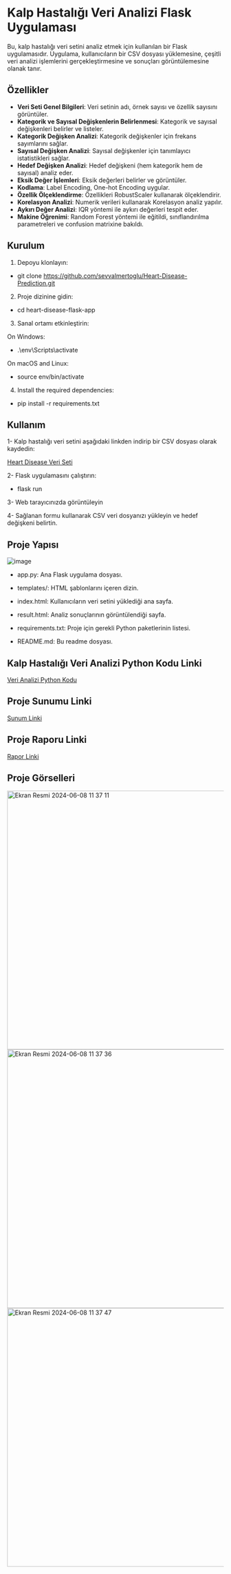 # Kalp Hastalığı Veri Analizi Flask Uygulaması

Bu, kalp hastalığı veri setini analiz etmek için kullanılan bir Flask uygulamasıdır. Uygulama, kullanıcıların bir CSV dosyası yüklemesine, çeşitli veri analizi işlemlerini gerçekleştirmesine ve sonuçları görüntülemesine olanak tanır.

## Özellikler

- **Veri Seti Genel Bilgileri**: Veri setinin adı, örnek sayısı ve özellik sayısını görüntüler.
- **Kategorik ve Sayısal Değişkenlerin Belirlenmesi**: Kategorik ve sayısal değişkenleri belirler ve listeler.
- **Kategorik Değişken Analizi**: Kategorik değişkenler için frekans sayımlarını sağlar.
- **Sayısal Değişken Analizi**: Sayısal değişkenler için tanımlayıcı istatistikleri sağlar.
- **Hedef Değişken Analizi**: Hedef değişkeni (hem kategorik hem de sayısal) analiz eder.
- **Eksik Değer İşlemleri**: Eksik değerleri belirler ve görüntüler.
- **Kodlama**: Label Encoding, One-hot Encoding uygular.
- **Özellik Ölçeklendirme**: Özellikleri RobustScaler kullanarak ölçeklendirir.
- **Korelasyon Analizi**: Numerik verileri kullanarak Korelasyon analiz yapılır. 
- **Aykırı Değer Analizi**: IQR yöntemi ile aykırı değerleri tespit eder.
- **Makine Öğrenimi**: Random Forest yöntemi ile eğitildi, sınıflandırılma parametreleri ve confusion matrixine bakıldı.

## Kurulum

1. Depoyu klonlayın:
     
*  git clone https://github.com/sevvalmertoglu/Heart-Disease-Prediction.git
2. Proje dizinine gidin:
 
   
* cd heart-disease-flask-app

3. Sanal ortamı etkinleştirin:
   
  On Windows:

* .\env\Scripts\activate
   
 On macOS and Linux:
  
* source env/bin/activate
  
   
4. Install the required dependencies:
   
* pip install -r requirements.txt

## Kullanım

1- Kalp hastalığı veri setini aşağıdaki linkden indirip bir CSV dosyası olarak kaydedin:

[Heart Disease Veri Seti](https://www.kaggle.com/datasets/thedevastator/predicting-heart-disease-risk-using-clinical-var)

2- Flask uygulamasını çalıştırın:

* flask run

3- Web tarayıcınızda görüntüleyin 

4- Sağlanan formu kullanarak CSV veri dosyanızı yükleyin ve hedef değişkeni belirtin.

## Proje Yapısı

![image](https://github.com/betulaltunl/Heart-Disease-Prediction/assets/101793578/00be0b24-1e1d-4742-b1f5-96ff976b820c)


- app.py: Ana Flask uygulama dosyası.

- templates/: HTML şablonlarını içeren dizin.

- index.html: Kullanıcıların veri setini yüklediği ana sayfa.

- result.html: Analiz sonuçlarının görüntülendiği sayfa.

- requirements.txt: Proje için gerekli Python paketlerinin listesi.

- README.md: Bu readme dosyası.

## Kalp Hastalığı Veri Analizi Python Kodu Linki
[Veri Analizi Python Kodu](https://www.kaggle.com/code/sevvalmertoglu/veri-analizi/notebook)

## Proje Sunumu Linki
[Sunum Linki](https://drive.google.com/file/d/1ghoJ9hUbEVPgi8Z2UD4rg-L24BR-ZGmn/view?usp=sharing)

## Proje Raporu Linki
[Rapor Linki](https://drive.google.com/file/d/1lVAUAcO9KZwYjsq37uVS9d8pLr3VkbBv/view?usp=sharing)


## Proje Görselleri
<img width="600" alt="Ekran Resmi 2024-06-08 11 37 11" src="https://github.com/sevvalmertoglu/Heart-Disease-Prediction/assets/79595517/54adeaac-4cca-4649-81d8-4999ebaaf166">
<img width="600" alt="Ekran Resmi 2024-06-08 11 37 36" src="https://github.com/sevvalmertoglu/Heart-Disease-Prediction/assets/79595517/8f777b96-bb4d-4d51-b088-8b4c8da26caf">
<img width="600" alt="Ekran Resmi 2024-06-08 11 37 47" src="https://github.com/sevvalmertoglu/Heart-Disease-Prediction/assets/79595517/84ca5f40-589b-4f06-948c-2591af0ea823">


